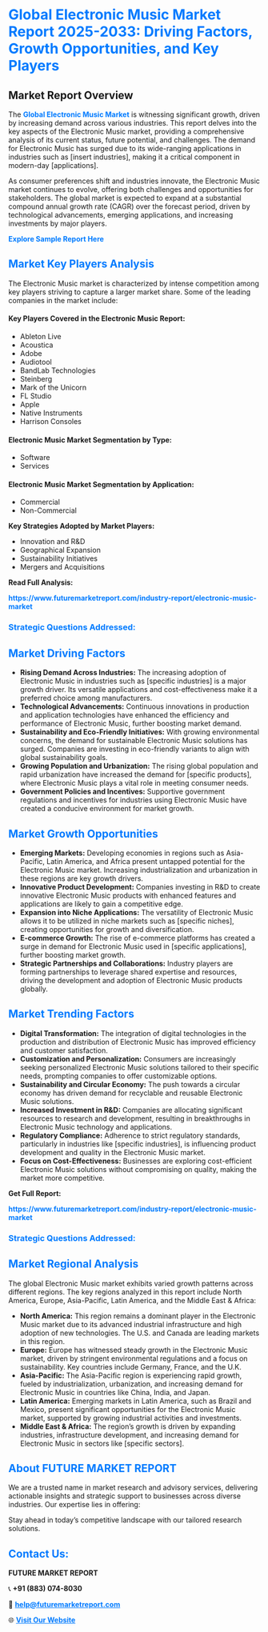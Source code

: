 <h1 style="color: #007BFF;">Global Electronic Music Market Report 2025-2033: Driving Factors, Growth Opportunities, and Key Players</h1>

<section id="overview">
<h2>Market Report Overview</h2>
<p>The <a href="https://www.futuremarketreport.com/industry-report/electronic-music-market" style="color: #007BFF; text-decoration: none;"><strong>Global Electronic Music Market</strong></a> is witnessing significant growth, driven by increasing demand across various industries. This report delves into the key aspects of the Electronic Music market, providing a comprehensive analysis of its current status, future potential, and challenges. The demand for Electronic Music has surged due to its wide-ranging applications in industries such as [insert industries], making it a critical component in modern-day [applications].</p>
<p>As consumer preferences shift and industries innovate, the Electronic Music market continues to evolve, offering both challenges and opportunities for stakeholders. The global market is expected to expand at a substantial compound annual growth rate (CAGR) over the forecast period, driven by technological advancements, emerging applications, and increasing investments by major players.</p>
</section>

<section id="overview">
<p><a href="https://www.futuremarketreport.com/request-sample/reportId=33884" style="color: #007BFF; text-decoration: none;"><strong>Explore Sample Report Here</strong></a></p>
</section>

<section id="key-players">
<h2 style="color: #007BFF;">Market Key Players Analysis</h2>
<p>The Electronic Music market is characterized by intense competition among key players striving to capture a larger market share. Some of the leading companies in the market include:</p>
<h4>Key Players Covered in the Electronic Music Report:</h4>
<ul><li>Ableton Live</li><li>Acoustica</li><li>Adobe</li><li>Audiotool</li><li>BandLab Technologies</li><li>Steinberg</li><li>Mark of the Unicorn</li><li>FL Studio</li><li>Apple</li><li>Native Instruments</li><li>Harrison Consoles</li></ul>
<h4>Electronic Music Market Segmentation by Type:</h4>
<ul><li>Software</li><li>Services</li></ul>

<h4>Electronic Music Market Segmentation by Application:</h4>
<ul><li>Commercial</li><li>Non-Commercial</li></ul>
<p><strong>Key Strategies Adopted by Market Players:</strong></p>
<ul>
<li>Innovation and R&D</li>
<li>Geographical Expansion</li>
<li>Sustainability Initiatives</li>
<li>Mergers and Acquisitions</li>
</ul>
</section>

<section>
<p><strong>Read Full Analysis: </strong></p><a href="https://www.futuremarketreport.com/industry-report/electronic-music-market" style="color: #007BFF; text-decoration: none;"><strong>https://www.futuremarketreport.com/industry-report/electronic-music-market</strong></a>
<h3 style="color: #007BFF;">Strategic Questions Addressed:</h3>
</section>

<section id="driving-factors">
<h2 style="color: #007BFF;">Market Driving Factors</h2>
<ul>
<li><strong>Rising Demand Across Industries:</strong> The increasing adoption of Electronic Music in industries such as [specific industries] is a major growth driver. Its versatile applications and cost-effectiveness make it a preferred choice among manufacturers.</li>
<li><strong>Technological Advancements:</strong> Continuous innovations in production and application technologies have enhanced the efficiency and performance of Electronic Music, further boosting market demand.</li>
<li><strong>Sustainability and Eco-Friendly Initiatives:</strong> With growing environmental concerns, the demand for sustainable Electronic Music solutions has surged. Companies are investing in eco-friendly variants to align with global sustainability goals.</li>
<li><strong>Growing Population and Urbanization:</strong> The rising global population and rapid urbanization have increased the demand for [specific products], where Electronic Music plays a vital role in meeting consumer needs.</li>
<li><strong>Government Policies and Incentives:</strong> Supportive government regulations and incentives for industries using Electronic Music have created a conducive environment for market growth.</li>
</ul>
</section>

<section id="growth-opportunities">
<h2 style="color: #007BFF;">Market Growth Opportunities</h2>
<ul>
<li><strong>Emerging Markets:</strong> Developing economies in regions such as Asia-Pacific, Latin America, and Africa present untapped potential for the Electronic Music market. Increasing industrialization and urbanization in these regions are key growth drivers.</li>
<li><strong>Innovative Product Development:</strong> Companies investing in R&D to create innovative Electronic Music products with enhanced features and applications are likely to gain a competitive edge.</li>
<li><strong>Expansion into Niche Applications:</strong> The versatility of Electronic Music allows it to be utilized in niche markets such as [specific niches], creating opportunities for growth and diversification.</li>
<li><strong>E-commerce Growth:</strong> The rise of e-commerce platforms has created a surge in demand for Electronic Music used in [specific applications], further boosting market growth.</li>
<li><strong>Strategic Partnerships and Collaborations:</strong> Industry players are forming partnerships to leverage shared expertise and resources, driving the development and adoption of Electronic Music products globally.</li>
</ul>
</section>

<section id="trending-factors">
<h2 style="color: #007BFF;">Market Trending Factors</h2>
<ul>
<li><strong>Digital Transformation:</strong> The integration of digital technologies in the production and distribution of Electronic Music has improved efficiency and customer satisfaction.</li>
<li><strong>Customization and Personalization:</strong> Consumers are increasingly seeking personalized Electronic Music solutions tailored to their specific needs, prompting companies to offer customizable options.</li>
<li><strong>Sustainability and Circular Economy:</strong> The push towards a circular economy has driven demand for recyclable and reusable Electronic Music solutions.</li>
<li><strong>Increased Investment in R&D:</strong> Companies are allocating significant resources to research and development, resulting in breakthroughs in Electronic Music technology and applications.</li>
<li><strong>Regulatory Compliance:</strong> Adherence to strict regulatory standards, particularly in industries like [specific industries], is influencing product development and quality in the Electronic Music market.</li>
<li><strong>Focus on Cost-Effectiveness:</strong> Businesses are exploring cost-efficient Electronic Music solutions without compromising on quality, making the market more competitive.</li>
</ul>
</section>

<section>
<p><strong>Get Full Report: </strong></p><a href="https://www.futuremarketreport.com/industry-report/electronic-music-market" style="color: #007BFF; text-decoration: none;"><strong>https://www.futuremarketreport.com/industry-report/electronic-music-market</strong></a>
<h3 style="color: #007BFF;">Strategic Questions Addressed:</h3>
</section>


<section id="regional-analysis">
<h2 style="color: #007BFF;">Market Regional Analysis</h2>
<p>The global Electronic Music market exhibits varied growth patterns across different regions. The key regions analyzed in this report include North America, Europe, Asia-Pacific, Latin America, and the Middle East & Africa:</p>
<ul>
<li><strong>North America:</strong> This region remains a dominant player in the Electronic Music market due to its advanced industrial infrastructure and high adoption of new technologies. The U.S. and Canada are leading markets in this region.</li>
<li><strong>Europe:</strong> Europe has witnessed steady growth in the Electronic Music market, driven by stringent environmental regulations and a focus on sustainability. Key countries include Germany, France, and the U.K.</li>
<li><strong>Asia-Pacific:</strong> The Asia-Pacific region is experiencing rapid growth, fueled by industrialization, urbanization, and increasing demand for Electronic Music in countries like China, India, and Japan.</li>
<li><strong>Latin America:</strong> Emerging markets in Latin America, such as Brazil and Mexico, present significant opportunities for the Electronic Music market, supported by growing industrial activities and investments.</li>
<li><strong>Middle East & Africa:</strong> The region’s growth is driven by expanding industries, infrastructure development, and increasing demand for Electronic Music in sectors like [specific sectors].</li>
</ul>
</section>

<footer>
<h2 style="color: #007BFF;">About FUTURE MARKET REPORT</h2>
<p>We are a trusted name in market research and advisory services, delivering actionable insights and strategic support to businesses across diverse industries. Our expertise lies in offering:</p>

<p>Stay ahead in today’s competitive landscape with our tailored research solutions.</p>

<h2 style="color: #007BFF;">Contact Us:</h2>
<p><strong>FUTURE MARKET REPORT</strong></p>
<p>📞 <strong>+91 (883) 074-8030</strong></p>
<p>📧 <strong><a href="mailto:help@futuremarketreport.com" style="color: #007BFF;">help@futuremarketreport.com</a></strong></p>
<p>🌐 <strong><a href="https://www.futuremarketreport.com/" style="color: #007BFF;">Visit Our Website</a></strong></p>
</footer>